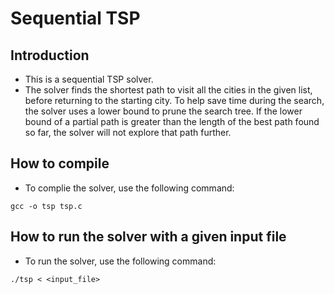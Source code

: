 # Sequential TSP 

## Introduction
- This is a sequential TSP solver. 
- The solver finds the shortest path to visit all the cities in the given list, before returning to the starting city. To help save time during the search, the solver uses a lower bound to prune the search tree. If the lower bound of a partial path is greater than the length of the best path found so far, the solver will not explore that path further.

## How to compile
- To complie the solver, use the following command:
```
gcc -o tsp tsp.c
```

## How to run the solver with a given input file
- To run the solver, use the following command:
```
./tsp < <input_file>
```
